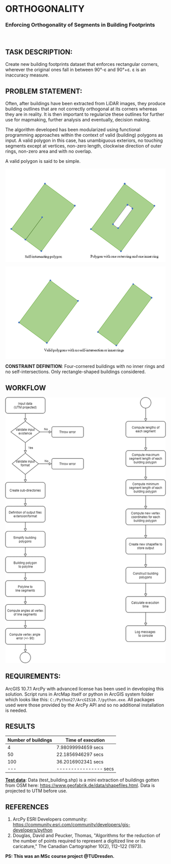 # ORTHOGONALITY

### Enforcing Orthogonality of Segments in Building Footprints

<br>

## TASK DESCRIPTION: ##
Create new building footprints dataset that enforces rectangular corners, wherever the original ones fall in between 90°-ε and 90°+ε. ε is an inaccuracy measure.

## PROBLEM STATEMENT: ##

Often, after buildings have been extracted from LiDAR images, they produce building outlines that are not correctly orthogonal at its corners whereas they are in reality. It is then important to regularize these outlines for further use for mapmaking, further analysis and eventually, decision making.


The algorithm developed has been modularized using functional programming approaches within the context of valid (building) polygons as input.
A valid polygon in this case, has unambiguous exteriors, no touching segments except at vertices, non-zero length, clockwise direction of outer rings, non-zero area and with no overlap.

A valid polygon is said to be simple.

<p align="center">
<img align="center" src="https://github.com/bayoishola20/buildings-orthogonality/blob/master/assets/polygons.png" alt="Building geometry">
</p>

<p align="center">
<img align="center" src="https://github.com/bayoishola20/buildings-orthogonality/blob/master/assets/polygons_.png" alt="Building geometry">
</p>

**CONSTRAINT DEFINITION**: Four-cornered buildings with no inner rings and no self-intersections. Only rectangle-shaped buildings considered.

## WORKFLOW

<p align="center">
<img align="center" src="https://github.com/bayoishola20/buildings-orthogonality/blob/master/assets/workflow.png" alt="Computation workflow">
</p>

## REQUIREMENTS: ##

ArcGIS 10.7.1 ArcPy with advanced license has been used in developing this solution. Script runs in ArcMap itself or python in ArcGIS system folder which looks like this: `C:/Python27/ArcGIS10.7/python.exe`. All packages used were those provided by the ArcPy API and so no additional installation is needed.

## RESULTS ##

| Number of buildings |	Time of execution |
|-------------|-----------------|
|4	|7.98099994659 secs|
|50	|22.1856946297 secs|
|100	|36.2016902341 secs|
|---|---------------- secs|


<u>**Test data**</u>: Data (test_building.shp) is a mini extraction of buildings gotten from OSM here: https://www.geofabrik.de/data/shapefiles.html. Data is projected to UTM before use.

## REFERENCES ##

1.	ArcPy ESRI Developers community: https://community.esri.com/community/developers/gis-developers/python
2.	Douglas, David and Peucker, Thomas, "Algorithms for the reduction of the number of points required to represent a digitized line or its caricature," The Canadian Cartographer 10(2), 112–122 (1973).


**PS: This was an MSc course project @TUDresden.**

